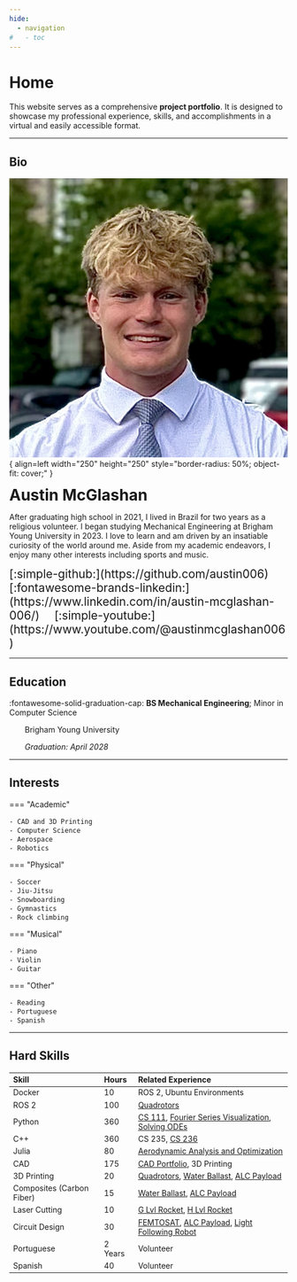 ```yaml
---
hide:
  - navigation
#   - toc
---
```


# Home

This website serves as a comprehensive **project portfolio**. It is designed to showcase my professional experience, skills, and accomplishments in a virtual and easily accessible format.

<!-- !!! quote "Words  From My Professor"

    "Without a portfolio, how else are you going to know I can do the things I say I can do?    
    Telling me says almost nothing, while showing me says almost everything. It’s that simple."[^1]

[^1]: Mattson, Chris. “How to Get the Job - Part 1.” The BYU Design Review, 17 Sep. 2019, https://www.designreview.byu.edu/collections/how-to-get-the-job. -->

***
## Bio

![Profile Picture](assets/profile.jpg){ align=left width="250" height="250" style="border-radius: 50%; object-fit: cover;" }

<span style="font-size: 2em;">**Austin McGlashan**</span> 

After graduating high school in 2021, I lived in Brazil for two years as a religious volunteer. I began studying Mechanical Engineering at Brigham Young University in 2023. I love to learn and am driven by an insatiable curiosity of the world around me. Aside from my academic endeavors, I enjoy many other interests including sports and music.

<span style="font-size: 1.5em;">
[:simple-github:](https://github.com/austin006)&emsp;
[:fontawesome-brands-linkedin:](https://www.linkedin.com/in/austin-mcglashan-006/)&emsp;
[:simple-youtube:](https://www.youtube.com/@austinmcglashan006)
</span>
<br style="clear: both;">

<!-- I'm Austin, and at my core, I'm driven by an insatiable curiosity and a profound commitment to continuous learning. This fundamental desire to acquire new knowledge and skills propels me in all endeavors—whether it's excelling in challenging coursework, mastering the coordination of juggling on a unicycle, or executing a backflip. This website itself is a direct outcome of that passion; I wanted to build my own online space, viewed it as a compelling learning opportunity, and enthusiastically immersed myself in the process of bringing it to life. -->

***
## Education

:fontawesome-solid-graduation-cap: **BS Mechanical Engineering**; Minor in Computer Science

&emsp;&emsp;Brigham Young University

&emsp;&emsp;*Graduation: April 2028*

***
## Interests

=== "Academic"

    - CAD and 3D Printing
    - Computer Science
    - Aerospace
    - Robotics

=== "Physical"

    - Soccer
    - Jiu-Jitsu
    - Snowboarding
    - Gymnastics
    - Rock climbing

=== "Musical"

    - Piano
    - Violin
    - Guitar

=== "Other"

    - Reading
    - Portuguese
    - Spanish

***

## Hard Skills
| Skill | Hours | Related Experience |
|:-------------|:----------|:--------|
| Docker | 10 | ROS 2, Ubuntu Environments |
| ROS 2 | 100 | [Quadrotors](project-portfolio/projects/2025/quadrotor.md) |
| Python | 360 | [CS 111](https://github.com/austin006/CS_111.git), [Fourier Series Visualization](project-portfolio/projects/2025/fourier.md), [Solving ODEs](https://github.com/austin006/Solving_ODEs_Numerically.git) |
| C++ | 360 | CS 235, [CS 236](https://github.com/austin006/CS_236.git) |
| Julia | 80 | [Aerodynamic Analysis and Optimization](project-portfolio/projects/2024/aerodynamics.md) |
| CAD | 175 | [CAD Portfolio](project-portfolio/projects/2025/cad.md), 3D Printing |
| 3D Printing | 20 | [Quadrotors](project-portfolio/projects/2025/quadrotor.md), [Water Ballast](project-portfolio/projects/2025/water-ballast.md), [ALC Payload](project-portfolio/projects/2024/payload-electronics.md) |
| Composites (Carbon Fiber) | 15 | [Water Ballast](project-portfolio/projects/2025/water-ballast.md), [ALC Payload](project-portfolio/projects/2024/payload-electronics.md) |
| Laser Cutting | 10 | [G Lvl Rocket](project-portfolio/projects/2023/G-rocket.md), [H Lvl Rocket](project-portfolio/projects/2024/H-rocket.md) |
| Circuit Design | 30 | [FEMTOSAT](project-portfolio/projects/2023/femtosat.md), [ALC Payload](project-portfolio/projects/2024/payload-electronics.md), [Light Following Robot](project-portfolio/projects/2025/ecen301.md) |
| Portuguese | 2 Years | Volunteer |
| Spanish | 40 | Volunteer |